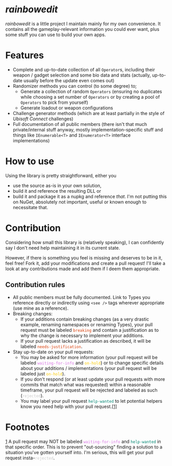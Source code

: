 ﻿# *rainbowedit*
*rainbowedit* is a little project I maintain mainly for my own convenience. It contains all the gameplay-relevant information you could ever want, plus some stuff you can use to build your own apps.

# Features
- Complete and up-to-date collection of all `Operator`s, including their weapon / gadget selection and some bio data and stats (actually, up-to-date usually before the update even comes out)
- Randomizer methods you can control (to some degree) to;
  - Generate a collection of random `Operators` (ensuring no duplicates while choosing a set number of `Operators` or by creating a pool of `Operators` to pick from yourself)
  - Generate loadout or weapon configurations
- Challenge generator methods (which are at least partially in the style of *Ubisoft Connect* challenges)
- Full documentation of all public members (there isn't that much private/internal stuff anyway, mostly implementation-specific stuff and things like `IEnumerable<T>` and `IEnumerator<T>` interface implementations)

# How to use

Using the library is pretty straightforward, either you
- use the source as-is in your own solution,
- build it and reference the resulting DLL or
- build it and package it as a nupkg and reference *that*.
I'm not putting this on NuGet, absolutely not important, useful or known enough to necessitate that.

# Contribution
Considering how small this library is (relatively speaking), I can confidently say I don't need help maintaining it in its current state.

However, if there is something you feel is missing and deserves to be in it, feel free! Fork it, add your modifications and create a pull request! I'll take a look at any contributions made and add them if I deem them appropriate.

## Contribution rules
- All public members must be fully documented. Link to Types you reference directly or indirectly using `<see />` tags wherever appropriate (use mine as a reference).
- Breaking changes:
  - If your additions contain breaking changes (as a very drastic example, renaming namespaces or renaming Types), your pull request must be labeled <span style="color: #D93F0B">`breaking`</span> and contain a justification as to why the change is necessary to implement your additions.
  - If your pull request lacks a justification as described, it will be labeled <span style="color: #D93F0B">`needs-justification`</span>.
- Stay up-to-date on your pull requests:
  - You may be asked for more information (your pull request will be labeled <span style="color: #D876E3">`waiting-for-info`</span> and <span style="color: #FBCA04">`on-hold`</span>) or to change specific details about your additions / implementations (your pull request will be labeled just <span style="color: #FBCA04">`on-hold`</span>).
  - If you don't respond (or at least update your pull requests with more commits that match what was requested) within a reasonable timeframe, your pull request will be rejected and labeled as such (<span style="color: #CCCCCC">`rejected`</span>).
  - You may label your pull request <span style="color: #008672">`help-wanted`</span> to let potential helpers know you need help with your pull request.<a href="#footnote-1"><span id="footnote-1-ref">[1]</span></a>

# Footnotes
<a href="#footnote-1-ref"><span id="footnote-1">1</span></a> A pull request may NOT be labeled <span style="color: #D876E3">`waiting-for-info`</span> and <span style="color: #008672">`help-wanted`</span> in that specific order. This is to prevent "out-sourcing" finding a solution to a situation you've gotten yourself into. I'm serious, this will get your pull request insta-<span style="color: #CCCCCC">`rejected`</span>.
